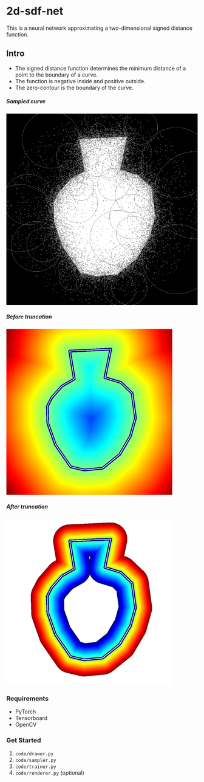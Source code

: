 # 2d-sdf-net

This is a neural network approximating a two-dimensional signed distance function.

## Intro

* The signed distance function determines the minimum distance of a point to the boundary of a curve. 
* The function is negative inside and positive outside. 
* The zero-contour is the boundary of the curve.

##### Sampled curve

![sampled_vase](https://raw.githubusercontent.com/mintpancake/gallery/main/images/sampled_vase.png)

##### Before truncation

![sdf](https://raw.githubusercontent.com/mintpancake/gallery/main/images/sdf.png)

##### After truncation

![tsdf](https://raw.githubusercontent.com/mintpancake/gallery/main/images/tsdf.png)

### Requirements

* PyTorch
* Tensorboard
* OpenCV

### Get Started

1. `code/drawer.py`
2. `code/sampler.py`
3. `code/trainer.py`
4. `code/renderer.py` (optional)